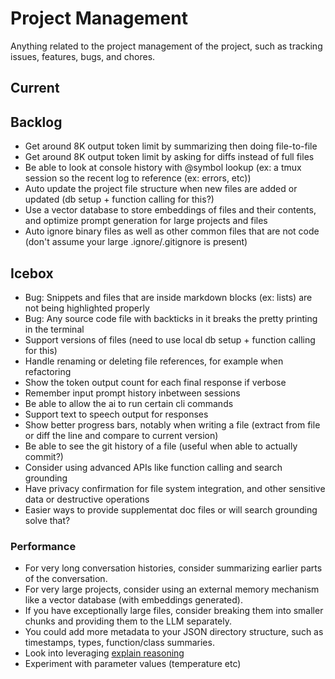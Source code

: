 # Project Management

Anything related to the project management of the project, such as tracking issues, features, bugs, and chores.

## Current

## Backlog

*   Get around 8K output token limit by summarizing then doing file-to-file
*   Get around 8K output token limit by asking for diffs instead of full files
*   Be able to look at console history with @symbol lookup (ex: a tmux session so the recent log to reference (ex: errors, etc))
*   Auto update the project file structure when new files are added or updated (db setup + function calling for this?)
*   Use a vector database to store embeddings of files and their contents, and optimize prompt generation for large projects and files
*   Auto ignore binary files as well as other common files that are not code (don't assume your large .ignore/.gitignore is present)

## Icebox

*   Bug: Snippets and files that are inside markdown blocks (ex: lists) are not being highlighted properly
*   Bug: Any source code file with backticks in it breaks the pretty printing in the terminal
*   Support versions of files (need to use local db setup + function calling for this)
*   Handle renaming or deleting file references, for example when refactoring
*   Show the token output count for each final response if verbose
*   Remember input prompt history inbetween sessions
*   Be able to allow the ai to run certain cli commands
*   Support text to speech output for responses
*   Show better progress bars, notably when writing a file (extract from file or diff the line and compare to current version)
*   Be able to see the git history of a file (useful when able to actually commit?)
*   Consider using advanced APIs like function calling and search grounding
*   Have privacy confirmation for file system integration, and other sensitive data or destructive operations
*   Easier ways to provide supplementat doc files or will search grounding solve that?

### Performance

*   For very long conversation histories, consider summarizing earlier parts of the conversation.
*   For very large projects, consider using an external memory mechanism like a vector database (with embeddings generated).
*   If you have exceptionally large files, consider breaking them into smaller chunks and providing them to the LLM separately.
*   You could add more metadata to your JSON directory structure, such as timestamps, types, function/class summaries.
*   Look into leveraging [explain reasoning](https://cloud.google.com/vertex-ai/generative-ai/docs/learn/prompts/explain-reasoning)
*   Experiment with parameter values (temperature etc)
